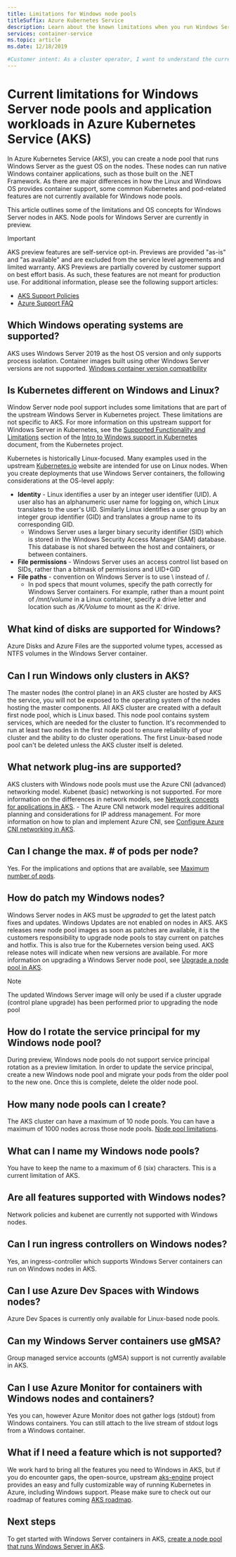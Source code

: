 ```yaml
---
title: Limitations for Windows node pools
titleSuffix: Azure Kubernetes Service
description: Learn about the known limitations when you run Windows Server node pools and application workloads in Azure Kubernetes Service (AKS)
services: container-service
ms.topic: article
ms.date: 12/18/2019

#Customer intent: As a cluster operator, I want to understand the current limitations when running Windows node pools and application workloads.
---
```


# Current limitations for Windows Server node pools and application workloads in Azure Kubernetes Service (AKS)

In Azure Kubernetes Service (AKS), you can create a node pool that runs Windows Server as the guest OS on the nodes. These nodes can run native Windows container applications, such as those built on the .NET Framework. As there are major differences in how the Linux and Windows OS provides container support, some common Kubernetes and pod-related features are not currently available for Windows node pools.

This article outlines some of the limitations and OS concepts for Windows Server nodes in AKS. Node pools for Windows Server are currently in preview.

> [!IMPORTANT]
> AKS preview features are self-service opt-in. Previews are provided "as-is" and "as available" and are excluded from the service level agreements and limited warranty. AKS Previews are partially covered by customer support on best effort basis. As such, these features are not meant for production use. For additional information, please see the following support articles:
>
> * [AKS Support Policies][aks-support-policies]
> * [Azure Support FAQ][aks-faq]

## Which Windows operating systems are supported?

AKS uses Windows Server 2019 as the host OS version and only supports process isolation. Container images built using other Windows Server versions are not supported. [Windows container version compatibility][windows-container-compat]

## Is Kubernetes different on Windows and Linux?

Window Server node pool support includes some limitations that are part of the upstream Windows Server in Kubernetes project. These limitations are not specific to AKS. For more information on this upstream support for Windows Server in Kubernetes, see the [Supported Functionality and Limitations][upstream-limitations] section of the [Intro to Windows support in Kubernetes][intro-windows] document, from the Kubernetes project.

Kubernetes is historically Linux-focused. Many examples used in the upstream [Kubernetes.io][kubernetes] website are intended for use on Linux nodes. When you create deployments that use Windows Server containers, the following considerations at the OS-level apply:

- **Identity** - Linux identifies a user by an integer user identifier (UID). A user also has an alphanumeric user name for logging on, which Linux translates to the user's UID. Similarly Linux identifies a user group by an integer group identifier (GID) and translates a group name to its corresponding GID.
    - Windows Server uses a larger binary security identifier (SID) which is stored in the Windows Security Access Manager (SAM) database. This database is not shared between the host and containers, or between containers.
- **File permissions** - Windows Server uses an access control list based on SIDs, rather than a bitmask of permissions and UID+GID
- **File paths** - convention on Windows Server is to use \ instead of /.
    - In pod specs that mount volumes, specify the path correctly for Windows Server containers. For example, rather than a mount point of */mnt/volume* in a Linux container, specify a drive letter and location such as */K/Volume* to mount as the *K:* drive.

## What kind of disks are supported for Windows?

Azure Disks and Azure Files are the supported volume types, accessed as NTFS volumes in the Windows Server container.

## Can I run Windows only clusters in AKS?

The master nodes (the control plane) in an AKS cluster are hosted by AKS the service, you will not be exposed to the operating system of the nodes hosting the master components. All AKS cluster are created with a default first node pool, which is Linux based. This node pool contains system services, which are needed for the cluster to function. It's recommended to run at least two nodes in the first node pool to ensure reliability of your cluster and the ability to do cluster operations. The first Linux-based node pool can't be deleted unless the AKS cluster itself is deleted.

## What network plug-ins are supported?

AKS clusters with Windows node pools must use the Azure CNI (advanced) networking model. Kubenet (basic) networking is not supported. For more information on the differences in network models, see [Network concepts for applications in AKS][azure-network-models]. - The Azure CNI network model requires additional planning and considerations for IP address management. For more information on how to plan and implement Azure CNI, see [Configure Azure CNI networking in AKS][configure-azure-cni].

## Can I change the max. # of pods per node?

Yes. For the implications and options that are available, see [Maximum number of pods][maximum-number-of-pods].

## How do patch my Windows nodes?

Windows Server nodes in AKS must be *upgraded* to get the latest patch fixes and updates. Windows Updates are not enabled on nodes in AKS. AKS releases new node pool images as soon as patches are available, it is the customers responsibility to upgrade node pools to stay current on patches and hotfix. This is also true for the Kubernetes version being used. AKS release notes will indicate when new versions are available. For more information on upgrading a Windows Server node pool, see [Upgrade a node pool in AKS][nodepool-upgrade].

> [!NOTE]
> The updated Windows Server image will only be used if a cluster upgrade (control plane upgrade) has been performed prior to upgrading the node pool
>

## How do I rotate the service principal for my Windows node pool?

During preview, Windows node pools do not support service principal rotation as a preview limitation. In order to update the service principal, create a new Windows node pool and migrate your pods from the older pool to the new one. Once this is complete, delete the older node pool.

## How many node pools can I create?

The AKS cluster can have a maximum of 10 node pools. You can have a maximum of 1000 nodes across those node pools. [Node pool limitations][nodepool-limitations].

## What can I name my Windows node pools?

You have to keep the name to a maximum of 6 (six) characters. This is a current limitation of AKS.

## Are all features supported with Windows nodes?

Network policies and kubenet are currently not supported with Windows nodes. 

## Can I run ingress controllers on Windows nodes?

Yes, an ingress-controller which supports Windows Server containers can run on Windows nodes in AKS.

## Can I use Azure Dev Spaces with Windows nodes?

Azure Dev Spaces is currently only available for Linux-based node pools.

## Can my Windows Server containers use gMSA?

Group managed service accounts (gMSA) support is not currently available in AKS.

## Can I use Azure Monitor for containers with Windows nodes and containers?

Yes you can, however Azure Monitor does not gather logs (stdout) from Windows containers. You can still attach to the live stream of stdout logs from a Windows container.

## What if I need a feature which is not supported?

We work hard to bring all the features you need to Windows in AKS, but if you do encounter gaps, the open-source, upstream [aks-engine][aks-engine] project provides an easy and fully customizable way of running Kubernetes in Azure, including Windows support. Please make sure to check out our roadmap of features coming [AKS roadmap][aks-roadmap].

## Next steps

To get started with Windows Server containers in AKS, [create a node pool that runs Windows Server in AKS][windows-node-cli].

<!-- LINKS - external -->
[kubernetes]: https://kubernetes.io
[aks-engine]: https://github.com/azure/aks-engine
[upstream-limitations]: https://kubernetes.io/docs/setup/production-environment/windows/intro-windows-in-kubernetes/#supported-functionality-and-limitations
[intro-windows]: https://kubernetes.io/docs/setup/production-environment/windows/intro-windows-in-kubernetes/
[aks-roadmap]: https://github.com/Azure/AKS/projects/1

<!-- LINKS - internal -->
[azure-network-models]: concepts-network.md#azure-virtual-networks
[configure-azure-cni]: configure-azure-cni.md
[nodepool-upgrade]: use-multiple-node-pools.md#upgrade-a-node-pool
[windows-node-cli]: windows-container-cli.md
[aks-support-policies]: support-policies.md
[aks-faq]: faq.md
[azure-outbound-traffic]: ../load-balancer/load-balancer-outbound-connections.md#defaultsnat
[nodepool-limitations]: use-multiple-node-pools.md#limitations
[preview-support]: support-policies.md#preview-features-or-feature-flags
[windows-container-compat]: /virtualization/windowscontainers/deploy-containers/version-compatibility?tabs=windows-server-2019%2Cwindows-10-1909
[maximum-number-of-pods]: configure-azure-cni.md#maximum-pods-per-node

